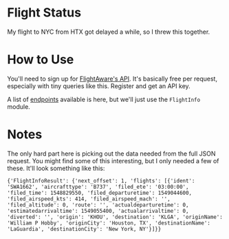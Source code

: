 # Flight Status

My flight to NYC from HTX got delayed a while, so I threw this together. 

# How to Use

You'll need to sign up for <a href='http://flightxml.flightaware.com/soap/FlightXML2/doc'>FlightAware's API</a>. It's basically free per request, especially with tiny queries like this. Register and get an API key. 

A list of <a href="https://flightaware.com/commercial/flightxml/explorer/#op_FlightInfo">endpoints</a> available is here, but we'll just use the `FlightInfo` module. 

# Notes

The only hard part here is picking out the data needed from the full JSON request. You might find some of this interesting, but I only needed a few of these. It'll look something like this: 

```
{'FlightInfoResult': {'next_offset': 1, 'flights': [{'ident': 'SWA1662', 'aircrafttype': 'B737', 'filed_ete': '03:00:00', 'filed_time': 1548829550, 'filed_departuretime': 1549044600, 'filed_airspeed_kts': 414, 'filed_airspeed_mach': '', 'filed_altitude': 0, 'route': '', 'actualdeparturetime': 0, 'estimatedarrivaltime': 1549055400, 'actualarrivaltime': 0, 'diverted': '', 'origin': 'KHOU', 'destination': 'KLGA', 'originName': 'William P Hobby', 'originCity': 'Houston, TX', 'destinationName': 'LaGuardia', 'destinationCity': 'New York, NY'}]}}
```
